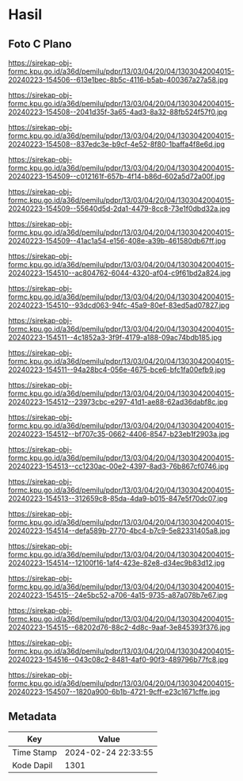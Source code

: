 # Hasil

## Foto C Plano

https://sirekap-obj-formc.kpu.go.id/a36d/pemilu/pdpr/13/03/04/20/04/1303042004015-20240223-154506--613e1bec-8b5c-4116-b5ab-400367a27a58.jpg

https://sirekap-obj-formc.kpu.go.id/a36d/pemilu/pdpr/13/03/04/20/04/1303042004015-20240223-154508--2041d35f-3a65-4ad3-8a32-88fb524f57f0.jpg

https://sirekap-obj-formc.kpu.go.id/a36d/pemilu/pdpr/13/03/04/20/04/1303042004015-20240223-154508--837edc3e-b9cf-4e52-8f80-1baffa4f8e6d.jpg

https://sirekap-obj-formc.kpu.go.id/a36d/pemilu/pdpr/13/03/04/20/04/1303042004015-20240223-154509--c012161f-657b-4f14-b86d-602a5d72a00f.jpg

https://sirekap-obj-formc.kpu.go.id/a36d/pemilu/pdpr/13/03/04/20/04/1303042004015-20240223-154509--55640d5d-2da1-4479-8cc8-73e1f0dbd32a.jpg

https://sirekap-obj-formc.kpu.go.id/a36d/pemilu/pdpr/13/03/04/20/04/1303042004015-20240223-154509--41ac1a54-e156-408e-a39b-461580db67ff.jpg

https://sirekap-obj-formc.kpu.go.id/a36d/pemilu/pdpr/13/03/04/20/04/1303042004015-20240223-154510--ac804762-6044-4320-af04-c9f61bd2a824.jpg

https://sirekap-obj-formc.kpu.go.id/a36d/pemilu/pdpr/13/03/04/20/04/1303042004015-20240223-154510--93dcd063-94fc-45a9-80ef-83ed5ad07827.jpg

https://sirekap-obj-formc.kpu.go.id/a36d/pemilu/pdpr/13/03/04/20/04/1303042004015-20240223-154511--4c1852a3-3f9f-4179-a188-09ac74bdb185.jpg

https://sirekap-obj-formc.kpu.go.id/a36d/pemilu/pdpr/13/03/04/20/04/1303042004015-20240223-154511--94a28bc4-056e-4675-bce6-bfc1fa00efb9.jpg

https://sirekap-obj-formc.kpu.go.id/a36d/pemilu/pdpr/13/03/04/20/04/1303042004015-20240223-154512--23973cbc-e297-41d1-ae88-62ad36dabf8c.jpg

https://sirekap-obj-formc.kpu.go.id/a36d/pemilu/pdpr/13/03/04/20/04/1303042004015-20240223-154512--bf707c35-0662-4406-8547-b23eb1f2903a.jpg

https://sirekap-obj-formc.kpu.go.id/a36d/pemilu/pdpr/13/03/04/20/04/1303042004015-20240223-154513--cc1230ac-00e2-4397-8ad3-76b867cf0746.jpg

https://sirekap-obj-formc.kpu.go.id/a36d/pemilu/pdpr/13/03/04/20/04/1303042004015-20240223-154513--312659c8-85da-4da9-b015-847e5f70dc07.jpg

https://sirekap-obj-formc.kpu.go.id/a36d/pemilu/pdpr/13/03/04/20/04/1303042004015-20240223-154514--defa589b-2770-4bc4-b7c9-5e82331405a8.jpg

https://sirekap-obj-formc.kpu.go.id/a36d/pemilu/pdpr/13/03/04/20/04/1303042004015-20240223-154514--12100f16-1af4-423e-82e8-d34ec9b83d12.jpg

https://sirekap-obj-formc.kpu.go.id/a36d/pemilu/pdpr/13/03/04/20/04/1303042004015-20240223-154515--24e5bc52-a706-4a15-9735-a87a078b7e67.jpg

https://sirekap-obj-formc.kpu.go.id/a36d/pemilu/pdpr/13/03/04/20/04/1303042004015-20240223-154515--68202d76-88c2-4d8c-9aaf-3e845393f376.jpg

https://sirekap-obj-formc.kpu.go.id/a36d/pemilu/pdpr/13/03/04/20/04/1303042004015-20240223-154516--043c08c2-8481-4af0-90f3-489796b77fc8.jpg

https://sirekap-obj-formc.kpu.go.id/a36d/pemilu/pdpr/13/03/04/20/04/1303042004015-20240223-154507--1820a900-6b1b-4721-9cff-e23c1671cffe.jpg


## Metadata

| Key        | Value               |
| ---------- | ------------------- |
| Time Stamp | 2024-02-24 22:33:55 |
| Kode Dapil | 1301                |




